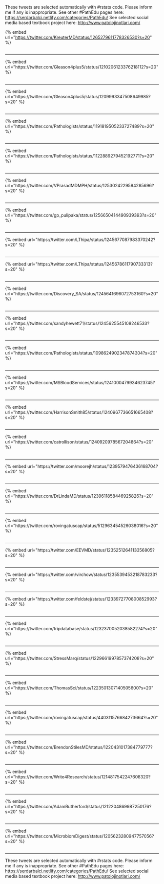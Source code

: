 

These tweets are selected automatically with #rstats code. Please inform me if any is inappropriate.
See other #PathEdu pages here: https://serdarbalci.netlify.com/categories/PathEdu/ 
See selected social media based textbook project here: http://www.patolojinotlari.com/

{% embed url="https://twitter.com/KreuterMD/status/1265279611778326530?s=20" %}<br>
<br>
<hr>
{% embed url="https://twitter.com/Gleason4plus5/status/1210206123376218112?s=20" %}<br>
<br>
<hr>
{% embed url="https://twitter.com/Gleason4plus5/status/1209993347508649985?s=20" %}<br>
<br>
<hr>
{% embed url="https://twitter.com/Pathologists/status/1191819505233727489?s=20" %}<br>
<br>
<hr>
{% embed url="https://twitter.com/Pathologists/status/1122889279452192771?s=20" %}<br>
<br>
<hr>
{% embed url="https://twitter.com/VPrasadMDMPH/status/1253024229584285696?s=20" %}<br>
<br>
<hr>
{% embed url="https://twitter.com/gp_pulipaka/status/1256650414490939393?s=20" %}<br>
<br>
<hr>
{% embed url="https://twitter.com/LThipa/status/1245677087983370242?s=20" %}<br>
<br>
<hr>
{% embed url="https://twitter.com/LThipa/status/1245678611790733313?s=20" %}<br>
<br>
<hr>
{% embed url="https://twitter.com/Discovery_SA/status/1245641696072753160?s=20" %}<br>
<br>
<hr>
{% embed url="https://twitter.com/sandyhewett71/status/1245625545108246533?s=20" %}<br>
<br>
<hr>
{% embed url="https://twitter.com/Pathologists/status/1098624902347874304?s=20" %}<br>
<br>
<hr>
{% embed url="https://twitter.com/MSBloodServices/status/1241000479934623745?s=20" %}<br>
<br>
<hr>
{% embed url="https://twitter.com/HarrisonSmith85/status/1240967736651665408?s=20" %}<br>
<br>
<hr>
{% embed url="https://twitter.com/catrollison/status/1240920978567204864?s=20" %}<br>
<br>
<hr>
{% embed url="https://twitter.com/moorejh/status/1239579476436168704?s=20" %}<br>
<br>
<hr>
{% embed url="https://twitter.com/DrLindaMD/status/1239611858446925826?s=20" %}<br>
<br>
<hr>
{% embed url="https://twitter.com/rovingatuscap/status/512963454526038016?s=20" %}<br>
<br>
<hr>
{% embed url="https://twitter.com/EEVMD/status/1235251264113356805?s=20" %}<br>
<br>
<hr>
{% embed url="https://twitter.com/virchow/status/1235539453218783233?s=20" %}<br>
<br>
<hr>
{% embed url="https://twitter.com/feldstej/status/1233972770800852993?s=20" %}<br>
<br>
<hr>
{% embed url="https://twitter.com/tripdatabase/status/1232370052038582274?s=20" %}<br>
<br>
<hr>
{% embed url="https://twitter.com/StressMarq/status/1229661997857374208?s=20" %}<br>
<br>
<hr>
{% embed url="https://twitter.com/ThomasSci/status/1223501307140505600?s=20" %}<br>
<br>
<hr>
{% embed url="https://twitter.com/rovingatuscap/status/440311576684273664?s=20" %}<br>
<br>
<hr>
{% embed url="https://twitter.com/BrendonStilesMD/status/1220431017384779777?s=20" %}<br>
<br>
<hr>
{% embed url="https://twitter.com/Write4Research/status/1214817542247608320?s=20" %}<br>
<br>
<hr>
{% embed url="https://twitter.com/AdamRutherford/status/1212204869987250176?s=20" %}<br>
<br>
<hr>
{% embed url="https://twitter.com/MicrobiomDigest/status/1205623280947757056?s=20" %}<br>
<br>
<hr>


These tweets are selected automatically with #rstats code. Please inform me if any is inappropriate.
See other #PathEdu pages here: https://serdarbalci.netlify.com/categories/PathEdu/ 
See selected social media based textbook project here: http://www.patolojinotlari.com/
